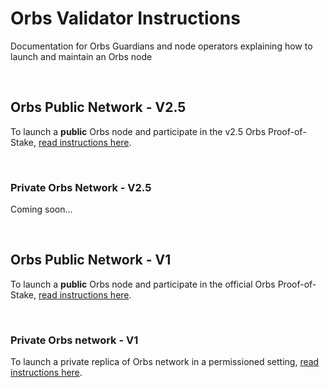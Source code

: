 # Orbs Validator Instructions

Documentation for Orbs Guardians and node operators explaining how to launch and maintain an Orbs node

&nbsp;

## Orbs Public Network - V2.5

To launch a **public** Orbs node and participate in the v2.5 Orbs Proof-of-Stake, [read instructions here](public/orbs-public-blockchain.md).

&nbsp;

### Private Orbs Network - V2.5

Coming soon...

&nbsp;

## Orbs Public Network - V1

To launch a **public** Orbs node and participate in the official Orbs Proof-of-Stake, [read instructions here](public/orbs-public-blockchain-v1.md).

&nbsp;

### Private Orbs network - V1

To launch a private replica of Orbs network in a permissioned setting, [read instructions here](private/orbs-private-blockchain-v1.md).
